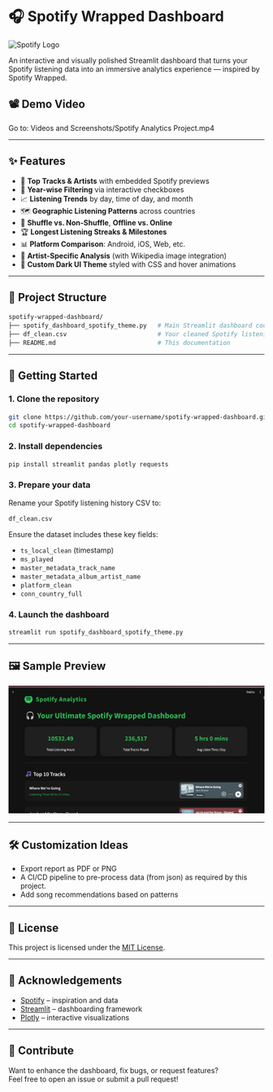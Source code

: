 # 🎧 Spotify Wrapped Dashboard

![Spotify Logo](https://upload.wikimedia.org/wikipedia/commons/1/19/Spotify_logo_without_text.svg)

An interactive and visually polished Streamlit dashboard that turns your Spotify listening data into an immersive analytics experience — inspired by Spotify Wrapped.

## 📽 Demo Video

<!-- Replace the URL below with your uploaded video link on GitHub -->
Go to:
Videos and Screenshots/Spotify Analytics Project.mp4

---

## ✨ Features

- 🎵 **Top Tracks & Artists** with embedded Spotify previews  
- 📅 **Year-wise Filtering** via interactive checkboxes  
- 📈 **Listening Trends** by day, time of day, and month  
- 🗺️ **Geographic Listening Patterns** across countries  
- 🔀 **Shuffle vs. Non-Shuffle**, **Offline vs. Online**  
- 🏆 **Longest Listening Streaks & Milestones**  
- 📊 **Platform Comparison**: Android, iOS, Web, etc.  
- 🎤 **Artist-Specific Analysis** (with Wikipedia image integration)  
- 🎨 **Custom Dark UI Theme** styled with CSS and hover animations  

---

## 📂 Project Structure

```bash
spotify-wrapped-dashboard/
├── spotify_dashboard_spotify_theme.py   # Main Streamlit dashboard code
├── df_clean.csv                         # Your cleaned Spotify listening data
├── README.md                            # This documentation
```

---

## 🚀 Getting Started

### 1. Clone the repository

```bash
git clone https://github.com/your-username/spotify-wrapped-dashboard.git
cd spotify-wrapped-dashboard
```

### 2. Install dependencies

```bash
pip install streamlit pandas plotly requests
```

### 3. Prepare your data

Rename your Spotify listening history CSV to:

```bash
df_clean.csv
```

Ensure the dataset includes these key fields:
- `ts_local_clean` (timestamp)
- `ms_played`
- `master_metadata_track_name`
- `master_metadata_album_artist_name`
- `platform_clean`
- `conn_country_full`

### 4. Launch the dashboard

```bash
streamlit run spotify_dashboard_spotify_theme.py
```

---

## 🖼 Sample Preview

<!-- Replace this image URL with a screenshot of your dashboard -->
![Dashboard Preview](https://github.com/YashChaudhary16/Spotify/blob/main/Videos%20and%20Screenshots/Screenshot%202025-05-22%20191005.png)

---

## 🛠 Customization Ideas

- Export report as PDF or PNG    
- A CI/CD pipeline to pre-process data (from json) as required by this project.
- Add song recommendations based on patterns  

---

## 📃 License

This project is licensed under the [MIT License](LICENSE).

---

## 🙏 Acknowledgements

- [Spotify](https://www.spotify.com) – inspiration and data  
- [Streamlit](https://streamlit.io/) – dashboarding framework  
- [Plotly](https://plotly.com/) – interactive visualizations  

---

## 🤝 Contribute

Want to enhance the dashboard, fix bugs, or request features?  
Feel free to open an issue or submit a pull request!
